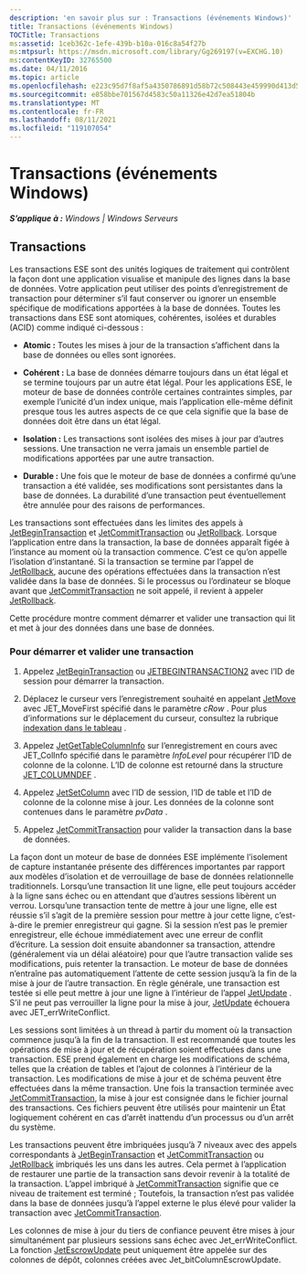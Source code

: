 ```yaml
---
description: 'en savoir plus sur : Transactions (événements Windows)'
title: Transactions (événements Windows)
TOCTitle: Transactions
ms:assetid: 1ceb362c-1efe-439b-b10a-016c8a54f27b
ms:mtpsurl: https://msdn.microsoft.com/library/Gg269197(v=EXCHG.10)
ms:contentKeyID: 32765500
ms.date: 04/11/2016
ms.topic: article
ms.openlocfilehash: e223c95d7f8af5a4350786891d58b72c508443e459990d413d5b46bc2e12a2d9
ms.sourcegitcommit: e858bbe701567d4583c50a11326e42d7ea51804b
ms.translationtype: MT
ms.contentlocale: fr-FR
ms.lasthandoff: 08/11/2021
ms.locfileid: "119107054"
---
```

# <a name="transactions-windows-events"></a>Transactions (événements Windows)


_**S’applique à :** Windows | Windows Serveurs_

## <a name="transactions"></a>Transactions

Les transactions ESE sont des unités logiques de traitement qui contrôlent la façon dont une application visualise et manipule des lignes dans la base de données. Votre application peut utiliser des points d’enregistrement de transaction pour déterminer s’il faut conserver ou ignorer un ensemble spécifique de modifications apportées à la base de données. Toutes les transactions dans ESE sont atomiques, cohérentes, isolées et durables (ACID) comme indiqué ci-dessous :

  - **Atomic :** Toutes les mises à jour de la transaction s’affichent dans la base de données ou elles sont ignorées.

<!-- end list -->

  - **Cohérent :** La base de données démarre toujours dans un état légal et se termine toujours par un autre état légal. Pour les applications ESE, le moteur de base de données contrôle certaines contraintes simples, par exemple l’unicité d’un index unique, mais l’application elle-même définit presque tous les autres aspects de ce que cela signifie que la base de données doit être dans un état légal.

<!-- end list -->

  - **Isolation :** Les transactions sont isolées des mises à jour par d’autres sessions. Une transaction ne verra jamais un ensemble partiel de modifications apportées par une autre transaction.

<!-- end list -->

  - **Durable :** Une fois que le moteur de base de données a confirmé qu’une transaction a été validée, ses modifications sont persistantes dans la base de données. La durabilité d’une transaction peut éventuellement être annulée pour des raisons de performances.

Les transactions sont effectuées dans les limites des appels à [JetBeginTransaction](./jetbegintransaction-function.md) et [JetCommitTransaction](./jetcommittransaction-function.md) ou [JetRollback](./jetrollback-function.md). Lorsque l’application entre dans la transaction, la base de données apparaît figée à l’instance au moment où la transaction commence. C’est ce qu’on appelle l’isolation d’instantané. Si la transaction se termine par l’appel de [JetRollback](./jetrollback-function.md), aucune des opérations effectuées dans la transaction n’est validée dans la base de données. Si le processus ou l’ordinateur se bloque avant que [JetCommitTransaction](./jetcommittransaction-function.md) ne soit appelé, il revient à appeler [JetRollback](./jetrollback-function.md).

Cette procédure montre comment démarrer et valider une transaction qui lit et met à jour des données dans une base de données.

### <a name="to-start-and-commit-a-transaction"></a>Pour démarrer et valider une transaction

1.  Appelez [JetBeginTransaction](./jetbegintransaction-function.md) ou [JETBEGINTRANSACTION2](./jetbegintransaction2-function.md) avec l’ID de session pour démarrer la transaction.

2.  Déplacez le curseur vers l’enregistrement souhaité en appelant [JetMove](./jetmove-function.md) avec JET_MoveFirst spécifié dans le paramètre *cRow* . Pour plus d’informations sur le déplacement du curseur, consultez la rubrique [indexation dans le tableau](./indexing-in-the-table.md) .

3.  Appelez [JetGetTableColumnInfo](./jetgettablecolumninfo-function.md) sur l’enregistrement en cours avec JET_ColInfo spécifié dans le paramètre *InfoLevel* pour récupérer l’ID de colonne de la colonne. L’ID de colonne est retourné dans la structure [JET_COLUMNDEF](./jet-columndef-structure.md) .

4.  Appelez [JetSetColumn](./jetsetcolumn-function.md) avec l’ID de session, l’ID de table et l’ID de colonne de la colonne mise à jour. Les données de la colonne sont contenues dans le paramètre *pvData* .

5.  Appelez [JetCommitTransaction](./jetcommittransaction-function.md) pour valider la transaction dans la base de données.

La façon dont un moteur de base de données ESE implémente l’isolement de capture instantanée présente des différences importantes par rapport aux modèles d’isolation et de verrouillage de base de données relationnelle traditionnels. Lorsqu’une transaction lit une ligne, elle peut toujours accéder à la ligne sans échec ou en attendant que d’autres sessions libèrent un verrou. Lorsqu’une transaction tente de mettre à jour une ligne, elle est réussie s’il s’agit de la première session pour mettre à jour cette ligne, c’est-à-dire le premier enregistreur qui gagne. Si la session n’est pas le premier enregistreur, elle échoue immédiatement avec une erreur de conflit d’écriture. La session doit ensuite abandonner sa transaction, attendre (généralement via un délai aléatoire) pour que l’autre transaction valide ses modifications, puis retenter la transaction. Le moteur de base de données n’entraîne pas automatiquement l’attente de cette session jusqu’à la fin de la mise à jour de l’autre transaction. En règle générale, une transaction est testée si elle peut mettre à jour une ligne à l’intérieur de l’appel [JetUpdate](./jetupdate-function.md) . S’il ne peut pas verrouiller la ligne pour la mise à jour, [JetUpdate](./jetupdate-function.md) échouera avec JET_errWriteConflict.

Les sessions sont limitées à un thread à partir du moment où la transaction commence jusqu’à la fin de la transaction. Il est recommandé que toutes les opérations de mise à jour et de récupération soient effectuées dans une transaction. ESE prend également en charge les modifications de schéma, telles que la création de tables et l’ajout de colonnes à l’intérieur de la transaction. Les modifications de mise à jour et de schéma peuvent être effectuées dans la même transaction. Une fois la transaction terminée avec [JetCommitTransaction](./jetcommittransaction-function.md), la mise à jour est consignée dans le fichier journal des transactions. Ces fichiers peuvent être utilisés pour maintenir un État logiquement cohérent en cas d’arrêt inattendu d’un processus ou d’un arrêt du système.

Les transactions peuvent être imbriquées jusqu’à 7 niveaux avec des appels correspondants à [JetBeginTransaction](./jetbegintransaction-function.md) et [JetCommitTransaction](./jetcommittransaction-function.md) ou [JetRollback](./jetrollback-function.md) imbriqués les uns dans les autres. Cela permet à l’application de restaurer une partie de la transaction sans devoir revenir à la totalité de la transaction. L’appel imbriqué à [JetCommitTransaction](./jetcommittransaction-function.md) signifie que ce niveau de traitement est terminé ; Toutefois, la transaction n’est pas validée dans la base de données jusqu’à l’appel externe le plus élevé pour valider la transaction avec [JetCommitTransaction](./jetcommittransaction-function.md).

Les colonnes de mise à jour du tiers de confiance peuvent être mises à jour simultanément par plusieurs sessions sans échec avec Jet_errWriteConflict. La fonction [JetEscrowUpdate](./jetescrowupdate-function.md) peut uniquement être appelée sur des colonnes de dépôt, colonnes créées avec Jet_bitColumnEscrowUpdate.
